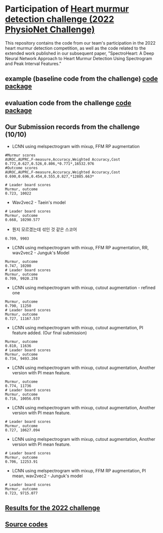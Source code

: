 # Participation of [Heart murmur detection challenge (2022 PhysioNet Challenge)](https://moody-challenge.physionet.org/)
This repository contains the code from our team's participation in the 2022 heart murmur detection competition, as well as the code related to the extended work published in our subsequent paper, "SpectroHeart: A Deep Neural Network Approach to Heart Murmur Detection Using Spectrogram and Peak Interval Features." 

## example (baseline code from the challenge) [code package](https://github.com/physionetchallenges/python-classifier-2022)

## evaluation code from the challenge [code package](https://github.com/physionetchallenges/evaluation-2022)

## Our Submission records from the challenge (10/10)

- LCNN using melspectrogram with mixup, FFM RP augmentation
```
#Murmur scores
AUROC,AUPRC,F-measure,Accuracy,Weighted Accuracy,Cost
0.772,0.627,0.526,0.806,*0.771*,16532.976
#Outcome scores
AUROC,AUPRC,F-measure,Accuracy,Weighted Accuracy,Cost
0.690,0.696,0.454,0.555,0.827,*12885.663*

# Leader board scores
Murmur, outcome
0.723, 10022
```

- Wav2vec2 - Taein's model
```
# Leader board scores  
Murmur, outcome
0.668, 10290.577
```

- 뭔지 모르겠는데 섞인 것 같은 스코어
```
0.709, 9903
```

- LCNN using melspectrogram with mixup, FFM RP augmentation, RR, wav2vec2 - Junguk's Model

```
Murmur, outcome
0.747, 10200
# Leader board scores  
Murmur, outcome
0.709, 9920.278
```

- LCNN using melspectrogram with mixup, cutout augmentation - refined one

```
Murmur, outcome
0.790, 11250
# Leader board scores 
Murmur, outcome
0.727, 11167.537
```

- LCNN using melspectrogram with mixup, cutout augmentation, PI feature added. (Our final submission)

```
Murmur, outcome
0.810, 11636
# Leader board scores  
Murmur, outcome
0.734, 9493.204 
```

- LCNN using melspectrogram with mixup, cutout augmentation, Another version with PI mean feature. 

```
Murmur, outcome
0.774, 11736
# Leader board scores  
Murmur, outcome
0.716, 10056.078
```

- LCNN using melspectrogram with mixup, cutout augmentation, Another version with PI mean feature. 

```
# Leader board scores  
Murmur, outcome
0.727, 10627.094
```

- LCNN using melspectrogram with mixup, cutout augmentation, Another version with PI mean feature. 

```
# Leader board scores  
Murmur, outcome
0.706, 12253.91
```

- LCNN using melspectrogram with mixup, FFM RP augmentation, PI mean, wav2vec2 - Junguk's model

```
# Leader board scores  
Murmur, outcome
0.723, 9715.077
```

## [Results for the 2022 challenge](https://moody-challenge.physionet.org/2022/results/) 

## [Source codes](https://physionet.org/static/published-projects/challenge-2022/1.0.0/sources/) 


